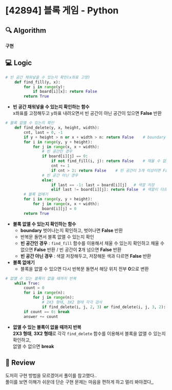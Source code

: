 # [42894] 블록 게임 - Python

## 🔍 Algorithm
**구현**

## 💻 Logic

```Python
# 빈 공간 채워넣을 수 있는지 확인(x좌표 고정)
    def find_fill(y, x):
        for i in range(y):
            if board[i][x]: return False
        return True
```
- **빈 공간 채워넣을 수 있는지 확인하는 함수**  
    x좌표를 고정해두고 y좌표 내려오면서 빈 공간이 아닌 공간이 있으면 **False** 반환  

```Python
# 블록 없앨 수 있는지 확인
    def find_delete(y, x, height, width):
        cnt, last = 0, -1
        if y + height > n or x + width > n: return False    # boundary 체크
        for i in range(y, y + height):
            for j in range(x, x + width):
                # 빈 공간인 경우
                if board[i][j] == 0:
                    if not find_fill(i, j): return False    # 채울 수 없으면 False
                    cnt += 1
                    if cnt > 2: return False    # 빈 공간이 3개 이상이면 False
                # 빈 공간 아닌 경우
                else:
                    if last == -1: last = board[i][j]   # 색깔 저장
                    elif last != board[i][j]: return False  # 색깔이 다르면 False
        # 블록 없애기
        for i in range(y, y + height):
            for j in range(x, x + width):
                board[i][j] = 0
        return True
```
- **블록 없앨 수 있는지 확인하는 함수**  
    - **boundary** 벗어나는지 확인하고, 벗어나면 **False** 반환  
    - 반복문 돌면서 블록 없앨 수 있는지 확인  
    - **빈 공간인 경우** : `find_fill` 함수를 이용해서 채울 수 있는지 확인하고 채울 수 없으면 **False** 반환 / 빈 공간이 **2**개 넘으면 **False** 반환  
    - **빈 공간 아닌 경우** : 색깔 저장해두고, 저장해둔 색과 다르면 **False** 반환  
- **블록 없애기**  
    - 블록을 없앨 수 있으면 다시 반복문 돌면서 해당 위치 전부 **0**으로 변환  

```Python
# 없앨 수 있는 블록이 없을 때까지 반복
    while True:
        count = 0
        for i in range(n):
            for j in range(n):
                # 2X3 형태, 3X2 형태 각각 검사
                if find_delete(i, j, 2, 3) or find_delete(i, j, 3, 2): count += 1
        if count == 0: break
        answer += count
```
- **없앨 수 있는 블록이 없을 때까지 반복**  
    **2X3 형태**, **3X2 형태**로 각각 `find_delete` 함수를 이용해서 블록을 없앨 수 있는지 확인하고,  
    없앨 수 없으면 **break**  

## 📝 Review

도저히 구현 방법을 모르겠어서 풀이를 참고했다..  
풀이를 보면 이해가 쉬운데 단순 구현 문제는 마음을 편하게 하고 멀리 봐야겠다,,
